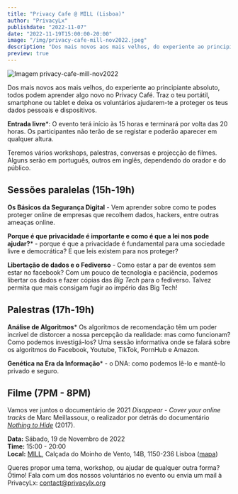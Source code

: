 ```yaml
---
title: "Privacy Cafe @ MILL (Lisboa)"
author: "PrivacyLx"
publishdate: "2022-11-07"
date: "2022-11-19T15:00:00-20:00"
image: "/img/privacy-cafe-mill-nov2022.jpeg"
description: "Dos mais novos aos mais velhos, do experiente ao principiante absoluto, todos podem aprender algo novo no Privacy Café. Traz o teu portátil, smartphone ou tablet e deixa os voluntários ajudarem-te a proteger os teus dados pessoais e dispositivos."
preview: true
---
```


![Imagem privacy-cafe-mill-nov2022](/img/privacy-cafe-mill-nov2022.jpeg)

Dos mais novos aos mais velhos, do experiente ao principiante absoluto, todos podem aprender algo novo no Privacy Café. Traz o teu portátil, smartphone ou tablet e deixa os voluntários ajudarem-te a proteger os teus dados pessoais e dispositivos.

**Entrada livre***: O evento terá início às 15 horas e terminará por volta das 20 horas. Os participantes não terão de se registar e poderão aparecer em qualquer altura.

Teremos vários workshops, palestras, conversas e projecção de filmes. Alguns serão em português, outros em inglês, dependendo do orador e do público.


## Sessões paralelas (15h-19h)


**Os Básicos da Segurança Digital** - Vem aprender sobre como te podes proteger online de empresas que recolhem dados, hackers, entre outras ameaças online.

**Porque é que privacidade é importante e como é que a lei nos pode ajudar?*** - porque é que a privacidade é fundamental para uma sociedade livre e democrática? E que leis existem para nos proteger?

**Libertação de dados e o Fediverso** - Como estar a par de eventos sem estar no facebook? Com um pouco de tecnologia e paciência, podemos libertar os dados e fazer cópias das *Big Tech* para o fediverso. Talvez permita que mais consigam fugir ao império das Big Tech!


## Palestras (17h-19h)
**Análise de Algoritmos***
Os algoritmos de recomendação têm um poder incrível de distorcer a nossa percepção da realidade: mas como funcionam? Como podemos investigá-los? Uma sessão informativa onde se falará sobre os algoritmos do Facebook, Youtube, TikTok, PornHub e Amazon.

**Genética na Era da Informação*** - o DNA: como podemos lê-lo e mantê-lo privado e seguro.

## Filme (7PM - 8PM)
Vamos ver juntos o documentário de 2021 *Disappear - Cover your online tracks* de Marc Meillassoux, o realizador por detrás do documentário *[Nothing to Hide](https://www.youtube.com/watch?v=M3mQu9YQesk)* (2017).


**Data:** Sábado, 19 de Novembro de 2022\
**Time:** 15:00 - 20:00\
**Local:** [MILL](http://mill.pt/contactos), Calçada do Moinho de Vento, 14B, 1150-236 Lisboa ([mapa](https://www.openstreetmap.org/way/98032128))


Queres propor uma tema, workshop, ou ajudar de qualquer outra forma? Ótimo!
Fala com um dos nossos voluntários no evento ou envia um mail à PrivacyLx: contact@privacylx.org
